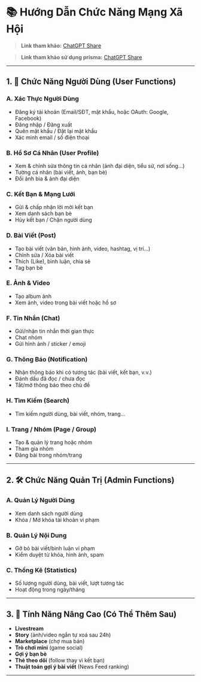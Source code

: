 # 📚 Hướng Dẫn Chức Năng Mạng Xã Hội

> **Link tham khảo:** [ChatGPT Share](https://chatgpt.com/share/6841184c-2c08-8008-bf06-200d72a1c928)

> **Link tham khảo sử dụng prisma:** [ChatGPT Share](https://chatgpt.com/share/6841447e-0b68-8008-b0ff-336a6cb2a08e)

---

## 1. 👤 Chức Năng Người Dùng (User Functions)

### A. Xác Thực Người Dùng
- Đăng ký tài khoản (Email/SĐT, mật khẩu, hoặc OAuth: Google, Facebook)
- Đăng nhập / Đăng xuất
- Quên mật khẩu / Đặt lại mật khẩu
- Xác minh email / số điện thoại

### B. Hồ Sơ Cá Nhân (User Profile)
- Xem & chỉnh sửa thông tin cá nhân (ảnh đại diện, tiểu sử, nơi sống…)
- Tường cá nhân (bài viết, ảnh, bạn bè)
- Đổi ảnh bìa & ảnh đại diện

### C. Kết Bạn & Mạng Lưới
- Gửi & chấp nhận lời mời kết bạn
- Xem danh sách bạn bè
- Hủy kết bạn / Chặn người dùng

### D. Bài Viết (Post)
- Tạo bài viết (văn bản, hình ảnh, video, hashtag, vị trí…)
- Chỉnh sửa / Xóa bài viết
- Thích (Like), bình luận, chia sẻ
- Tag bạn bè

### E. Ảnh & Video
- Tạo album ảnh
- Xem ảnh, video trong bài viết hoặc hồ sơ

### F. Tin Nhắn (Chat)
- Gửi/nhận tin nhắn thời gian thực
- Chat nhóm
- Gửi hình ảnh / sticker / emoji

### G. Thông Báo (Notification)
- Nhận thông báo khi có tương tác (bài viết, kết bạn, v.v.)
- Đánh dấu đã đọc / chưa đọc
- Tắt/mở thông báo theo chủ đề

### H. Tìm Kiếm (Search)
- Tìm kiếm người dùng, bài viết, nhóm, trang...

### I. Trang / Nhóm (Page / Group)
- Tạo & quản lý trang hoặc nhóm
- Tham gia nhóm
- Đăng bài trong nhóm/trang

---

## 2. 🛠️ Chức Năng Quản Trị (Admin Functions)

### A. Quản Lý Người Dùng
- Xem danh sách người dùng
- Khóa / Mở khóa tài khoản vi phạm

### B. Quản Lý Nội Dung
- Gỡ bỏ bài viết/bình luận vi phạm
- Kiểm duyệt từ khóa, hình ảnh, spam

### C. Thống Kê (Statistics)
- Số lượng người dùng, bài viết, lượt tương tác
- Hoạt động trong ngày/tháng

---

## 3. 🚀 Tính Năng Nâng Cao (Có Thể Thêm Sau)

- **Livestream**
- **Story** (ảnh/video ngắn tự xoá sau 24h)
- **Marketplace** (chợ mua bán)
- **Trò chơi mini** (game social)
- **Gợi ý bạn bè**
- **Thẻ theo dõi** (follow thay vì kết bạn)
- **Thuật toán gợi ý bài viết** (News Feed ranking)

---


